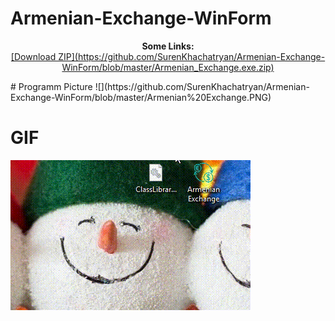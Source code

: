 # Armenian-Exchange-WinForm 
<p align="center">
  <b>Some Links:</b><br>
  <a href="#">[Download ZIP](https://github.com/SurenKhachatryan/Armenian-Exchange-WinForm/blob/master/Armenian_Exchange.exe.zip)</span></a>
</p>
# Programm Picture
![](https://github.com/SurenKhachatryan/Armenian-Exchange-WinForm/blob/master/Armenian%20Exchange.PNG)

# GIF
![](https://github.com/SurenKhachatryan/Armenian-Exchange-WinForm/blob/master/Armenian%20Exchange.gif)

